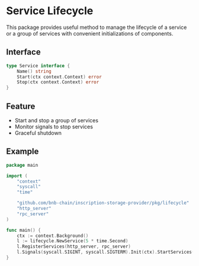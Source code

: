 # Service Lifecycle

This package provides useful method to manage the lifecycle of a service or a group of services with convenient initializations of components.

## Interface

```go
type Service interface {
	Name() string
	Start(ctx context.Context) error
	Stop(ctx context.Context) error
}
```

## Feature

- Start and stop a group of services
- Monitor signals to stop services
- Graceful shutdown

## Example

```go
package main

import (
	"context"
	"syscall"
	"time"

	"github.com/bnb-chain/inscription-storage-provider/pkg/lifecycle"
	"http_server"
	"rpc_server"
)

func main() {
	ctx := context.Background()
	l := lifecycle.NewService(5 * time.Second)
	l.RegisterServices(http_server, rpc_server)
	l.Signals(syscall.SIGINT, syscall.SIGTERM).Init(ctx).StartServices(ctx).Wait(ctx)
}
```
